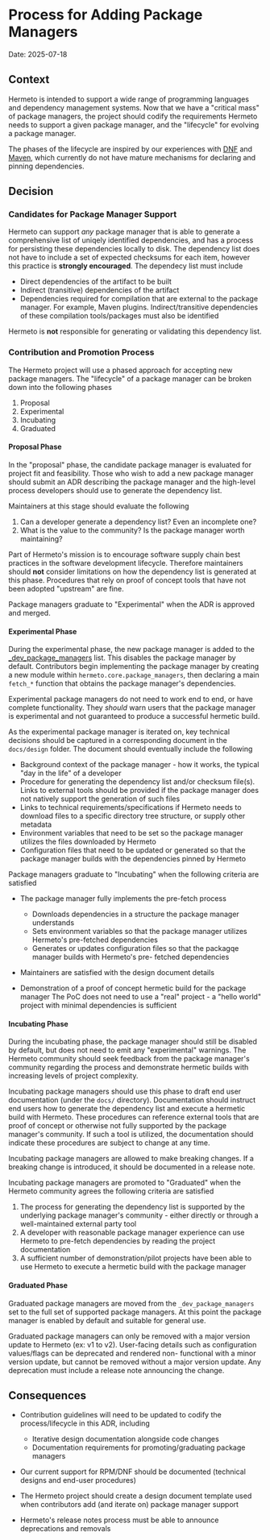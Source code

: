 # Process for Adding Package Managers

Date: 2025-07-18

## Context

Hermeto is intended to support a wide range of programming languages and
dependency management systems. Now that we have a "critical mass" of package
managers, the project should codify the requirements Hermeto needs to support a
given package manager, and the "lifecycle" for evolving a package manager.

The phases of the lifecycle are inspired by our experiences with [DNF][] and
[Maven][], which currently do not have mature mechanisms for declaring and
pinning dependencies.

## Decision

### Candidates for Package Manager Support

Hermeto can support *any* package manager that is able to generate a
comprehensive list of uniqely identified dependencies, and has a process for
persisting these dependencies locally to disk. The dependency list does not have
to include a set of expected checksums for each item, however this practice is
**strongly encouraged**. The dependecy list must include

- Direct dependencies of the artifact to be built
- Indirect (transitive) dependencies of the artifact
- Dependencies required for compilation that are external to the package
  manager. For example, Maven plugins. Indirect/transitive dependencies of these
  compilation tools/packages must also be identified

Hermeto is **not** responsible for generating or validating this dependency list.

### Contribution and Promotion Process

The Hermeto project will use a phased approach for accepting new package
managers. The "lifecycle" of a package manager can be broken down into the
following phases

1. Proposal
2. Experimental
3. Incubating
4. Graduated

#### Proposal Phase

In the "proposal" phase, the candidate package manager is evaluated for project
fit and feasibility. Those who wish to add a new package manager should submit
an ADR describing the package manager and the high-level process developers
should use to generate the dependency list.

Maintainers at this stage should evaluate the following

   1. Can a developer generate a dependency list? Even an incomplete one?
   2. What is the value to the community? Is the package manager worth maintaining?

Part of Hermeto's mission is to encourage software supply chain best practices
in the software development lifecycle. Therefore maintainers should **not**
consider limitations on how the dependency list is generated at this phase.
Procedures that rely on proof of concept tools that have not been adopted
"upstream" are fine.

Package managers graduate to "Experimental" when the ADR is approved and merged.

#### Experimental Phase

During the experimental phase, the new package manager is added to the
[_dev_package_managers][] list. This disables the package manager by default.
Contributors begin implementing the package manager by creating a new module
within `hermeto.core.package_managers`, then declaring a main `fetch_*` function
that obtains the package manager's dependencies.

Experimental package managers do not need to work end to end, or have complete
functionality. They *should* warn users that the package manager is experimental
and not guaranteed to produce a successful hermetic build.

As the experimental package manager is iterated on, key technical decisions
should be captured in a corresponding document in the `docs/design` folder. The
document should eventually include the following

- Background context of the package manager - how it works, the typical "day in
  the life" of a developer
- Procedure for generating the dependency list and/or checksum file(s). Links to
  external tools should be provided if the package manager does not natively
  support the generation of such files
- Links to technical requirements/specifications if Hermeto needs to download
  files to a specific directory tree structure, or supply other metadata
- Environment variables that need to be set so the package manager utilizes the
  files downloaded by Hermeto
- Configuration files that need to be updated or generated so that the package
  manager builds with the dependencies pinned by Hermeto

Package managers graduate to "Incubating" when the following criteria are satisfied

- The package manager fully implements the pre-fetch process

  - Downloads dependencies in a structure the package manager understands
  - Sets environment variables so that the package manager utilizes Hermeto's pre-fetched
    dependencies
  - Generates or updates configuration files so that the packagqe manager builds
    with Hermeto's pre- fetched dependencies

- Maintainers are satisfied with the design document details
- Demonstration of a proof of concept hermetic build for the package manager
  The PoC does not need to use a "real" project - a "hello world" project with
  minimal dependencies is sufficient

#### Incubating Phase

During the incubating phase, the package manager should still be disabled by
default, but does not need to emit any "experimental" warnings. The Hermeto
community should seek feedback from the package manager's community regarding
the process and demonstrate hermetic builds with increasing levels of project
complexity.

Incubating package managers should use this phase to draft end user
documentation (under the `docs/` directory). Documentation should instruct end
users how to generate the dependency list and execute a hermetic build with
Hermeto. These procedures can reference external tools that are proof of concept
or otherwise not fully supported by the package manager's community. If such a
tool is utilized, the documentation should indicate these procedures are subject
to change at any time.

Incubating package managers are allowed to make breaking changes. If a breaking
change is introduced, it should be documented in a release note.

Incubating package managers are promoted to "Graduated" when the Hermeto
community agrees the following criteria are satisfied

1. The process for generating the dependency list is supported by the underlying
   package manager's community - either directly or through a well-maintained
   external party tool
2. A developer with reasonable package manager experience can use Hermeto to
   pre-fetch dependencies by reading the project documentation
3. A sufficient number of demonstration/pilot projects have been able to use
   Hermeto to execute a hermetic build with the package manager

#### Graduated Phase

Graduated package managers are moved from the `_dev_package_managers` set to the
full set of supported package managers. At this point the package manager is
enabled by default and suitable for general use.

Graduated package managers can only be removed with a major version update to
Hermeto (ex: v1 to v2). User-facing details such as configuration values/flags
can be deprecated and rendered non- functional with a minor version update, but
cannot be removed without a major version update. Any deprecation must include a
release note announcing the change.

## Consequences

- Contribution guidelines will need to be updated to codify the
  process/lifecycle in this ADR, including

  - Iterative design documentation alongside code changes
  - Documentation requirements for promoting/graduating package managers

- Our current support for RPM/DNF should be documented (technical designs and
  end-user procedures)
- The Hermeto project should create a design document template used when
  contributors add (and iterate on) package manager support
- Hermeto's release notes process must be able to announce deprecations and removals

[_dev_package_managers]: https://github.com/hermetoproject/hermeto/blob/0.31.0/hermeto/core/resolver.py#L27-L29
[DNF]: https://docs.fedoraproject.org/en-US/quick-docs/dnf/
[Maven]: https://maven.apache.org/
